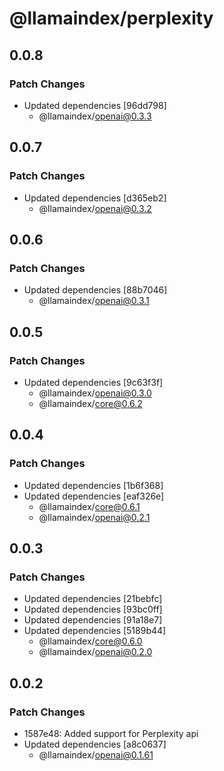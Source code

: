 # @llamaindex/perplexity

## 0.0.8

### Patch Changes

- Updated dependencies [96dd798]
  - @llamaindex/openai@0.3.3

## 0.0.7

### Patch Changes

- Updated dependencies [d365eb2]
  - @llamaindex/openai@0.3.2

## 0.0.6

### Patch Changes

- Updated dependencies [88b7046]
  - @llamaindex/openai@0.3.1

## 0.0.5

### Patch Changes

- Updated dependencies [9c63f3f]
  - @llamaindex/openai@0.3.0
  - @llamaindex/core@0.6.2

## 0.0.4

### Patch Changes

- Updated dependencies [1b6f368]
- Updated dependencies [eaf326e]
  - @llamaindex/core@0.6.1
  - @llamaindex/openai@0.2.1

## 0.0.3

### Patch Changes

- Updated dependencies [21bebfc]
- Updated dependencies [93bc0ff]
- Updated dependencies [91a18e7]
- Updated dependencies [5189b44]
  - @llamaindex/core@0.6.0
  - @llamaindex/openai@0.2.0

## 0.0.2

### Patch Changes

- 1587e48: Added support for Perplexity api
- Updated dependencies [a8c0637]
  - @llamaindex/openai@0.1.61
